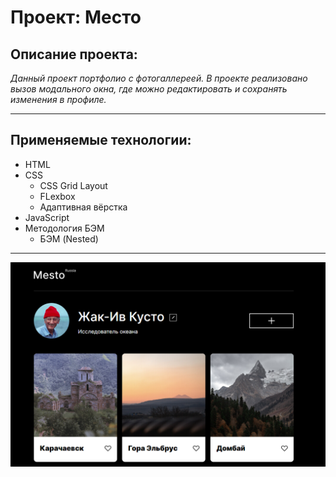 # **Проект: Место**

## **Описание проекта:**

_Данный проект портфолио с фотогаллереей. В проекте реализовано вызов модального окна, где можно редактировать и сохранять изменения в профиле._
___

## **Применяемые технологии:**

* HTML
* CSS
  * CSS Grid Layout
  * FLexbox
  * Адаптивная вёрстка
* JavaScript
* Методология БЭМ
  * БЭМ (Nested)
___

![Иллюстрация к проекту](https://github.com/NorthSky-code/mesto/blob/main/Mesto.png)
